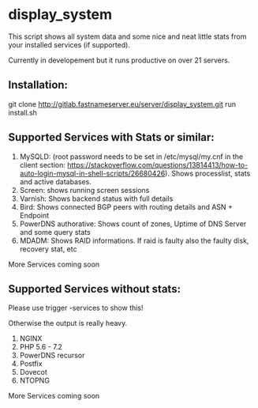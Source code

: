 # display_system

This script shows all system data and some nice and neat little stats from your installed services (if supported).

Currently in developement but it runs productive on over 21 servers.

## Installation:

git clone http://gitlab.fastnameserver.eu/server/display_system.git
run install.sh

## Supported Services with Stats or similar:


1. MySQLD: (root password needs to be set in /etc/mysql/my.cnf in the client section: https://stackoverflow.com/questions/13814413/how-to-auto-login-mysql-in-shell-scripts/26680426). Shows processlist, stats and active databases.
2. Screen: shows running screen sessions
3. Varnish: Shows backend status with full details
4. Bird: Shows connected BGP peers with routing details and ASN + Endpoint
5. PowerDNS authorative: Shows count of zones, Uptime of DNS Server and some query stats
6. MDADM: Shows RAID informations. If raid is faulty also the faulty disk, recovery stat, etc

More Services coming soon

## Supported Services without stats:

Please use trigger -services to show this!

Otherwise the output is really heavy.

1. NGINX
2. PHP 5.6 - 7.2
3. PowerDNS recursor
4. Postfix
5. Dovecot
6. NTOPNG

More Services coming soon 
